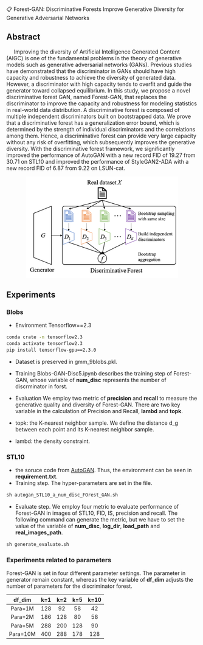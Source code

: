 📋 Forest-GAN: Discriminative Forests Improve Generative Diversity for Generative Adversarial Networks

## Abstract
&nbsp;&nbsp;&nbsp;&nbsp; Improving the diversity of Artificial Intelligence Generated Content (AIGC) is one of the fundamental problems in the theory of generative models such as generative adversarial networks (GANs). Previous studies have demonstrated that the discriminator in GANs should have high capacity and robustness to achieve the diversity of generated data. However, a discriminator with high capacity tends to overfit and guide the generator toward collapsed equilibrium. In this study, we propose a novel discriminative forest GAN, named Forest-GAN, that replaces the discriminator to improve the capacity and robustness for modeling statistics in real-world data distribution. A discriminative forest is composed of multiple independent discriminators built on bootstrapped data. We prove that a discriminative forest has a generalization error bound, which is determined by the strength of individual discriminators and the correlations among them. Hence, a discriminative forest can provide very large capacity without any risk of overfitting, which subsequently improves the generative diversity. With the discriminative forest framework, we significantly improved the performance of AutoGAN with a new record FID of 19.27 from 30.71 on STL10 and improved the performance of StyleGAN2-ADA with a new record FID of 6.87 from 9.22 on LSUN-cat.
<div align=center><img src="Figure/framework.png" width="400" /></div>

## Experiments
### Blobs
* Environment
Tensorflow==2.3
```Bash
conda crate -n tensorflow2.3
conda activate tensorflow2.3
pip install tensorflow-gpu==2.3.0
```

* Dataset is preserved in gmm_9blobs.pkl. <br />
* Training 
Blobs-GAN-Disc5.ipynb describes the training step of Forest-GAN, whose variable of **num_disc** represents the number of discrminator in forst.<br />

* Evaluation
We employ two metric of **precision** and **recall** to measure the generative quality and diversity of Forest-GAN. 
There are two key variable in the calculation of Precision and Recall, 
**lambd** and **topk**.
* topk: the K-nearest neighbor sample. We define the distance d_g between each point and its K-nearest neighbor sample.
* lambd: the density constraint.


### STL10

* the soruce code from [AutoGAN](https://github.com/VITA-Group/AutoGAN). Thus, the environment can be seen in **requirement.txt**.
* Training step. The hyper-parameters are set in the file.
```Python
sh autogan_STL10_a_num_disc_FOrest_GAN.sh
```

* Evaluate step. We employ four metric to evaluate performance of Forest-GAN in images of STL10, FID, IS, precision and recall. The following command can generate the metric, but we have to set the value of the variable of **num_disc**, **log_dir**, **load_path** and **real_images_path**. 
```Python
sh generate_evaluate.sh
```

### Experiments related to parameters

Forest-GAN is set in four different parameter settings. The parameter in generator remain constant, whereas the key variable of **df_dim** adjusts the number of parameters for the discriminator forest. 

|  df_dim  |  k=1 |  k=2 |  k=5 | k=10 |
|:--------:|:----:|:----:|:----:|:----:|
| Para=1M  |  128 |  92  | 58   |  42  |
| Para=2M  |  186 |  128 | 80   |  58  |
| Para=5M  |  288 |  200 | 128  |  90  |
| Para=10M |  400 |  288 | 178  |  128 |

